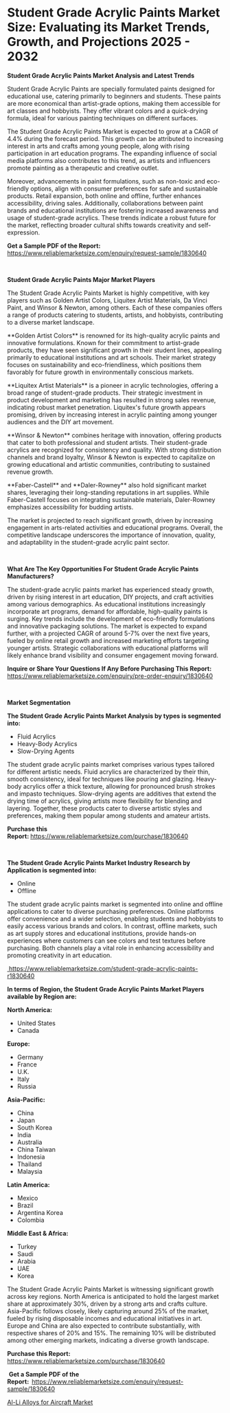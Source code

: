 <p><h1>Student Grade Acrylic Paints Market Size: Evaluating its Market Trends, Growth, and Projections 2025 - 2032</h1></p><p><strong>Student Grade Acrylic Paints Market Analysis and Latest Trends</strong></p>
<p><p>Student Grade Acrylic Paints are specially formulated paints designed for educational use, catering primarily to beginners and students. These paints are more economical than artist-grade options, making them accessible for art classes and hobbyists. They offer vibrant colors and a quick-drying formula, ideal for various painting techniques on different surfaces.</p><p>The Student Grade Acrylic Paints Market is expected to grow at a CAGR of 4.4% during the forecast period. This growth can be attributed to increasing interest in arts and crafts among young people, along with rising participation in art education programs. The expanding influence of social media platforms also contributes to this trend, as artists and influencers promote painting as a therapeutic and creative outlet. </p><p>Moreover, advancements in paint formulations, such as non-toxic and eco-friendly options, align with consumer preferences for safe and sustainable products. Retail expansion, both online and offline, further enhances accessibility, driving sales. Additionally, collaborations between paint brands and educational institutions are fostering increased awareness and usage of student-grade acrylics. These trends indicate a robust future for the market, reflecting broader cultural shifts towards creativity and self-expression.</p></p>
<p><strong>Get a Sample PDF of the Report:&nbsp;</strong> <a href="https://www.reliablemarketsize.com/enquiry/request-sample/1830640?utm_campaign=2216&utm_medium=2&utm_source=Github&utm_content=ia&utm_term=03022025&utm_id=student-grade-acrylic-paints">https://www.reliablemarketsize.com/enquiry/request-sample/1830640</a></p>
<p>&nbsp;</p>
<p><strong>Student Grade Acrylic Paints Major Market Players</strong></p>
<p><p>The Student Grade Acrylic Paints Market is highly competitive, with key players such as Golden Artist Colors, Liquitex Artist Materials, Da Vinci Paint, and Winsor & Newton, among others. Each of these companies offers a range of products catering to students, artists, and hobbyists, contributing to a diverse market landscape.</p><p>**Golden Artist Colors** is renowned for its high-quality acrylic paints and innovative formulations. Known for their commitment to artist-grade products, they have seen significant growth in their student lines, appealing primarily to educational institutions and art schools. Their market strategy focuses on sustainability and eco-friendliness, which positions them favorably for future growth in environmentally conscious markets.</p><p>**Liquitex Artist Materials** is a pioneer in acrylic technologies, offering a broad range of student-grade products. Their strategic investment in product development and marketing has resulted in strong sales revenue, indicating robust market penetration. Liquitex's future growth appears promising, driven by increasing interest in acrylic painting among younger audiences and the DIY art movement.</p><p>**Winsor & Newton** combines heritage with innovation, offering products that cater to both professional and student artists. Their student-grade acrylics are recognized for consistency and quality. With strong distribution channels and brand loyalty, Winsor & Newton is expected to capitalize on growing educational and artistic communities, contributing to sustained revenue growth.</p><p>**Faber-Castell** and **Daler-Rowney** also hold significant market shares, leveraging their long-standing reputations in art supplies. While Faber-Castell focuses on integrating sustainable materials, Daler-Rowney emphasizes accessibility for budding artists.</p><p>The market is projected to reach significant growth, driven by increasing engagement in arts-related activities and educational programs. Overall, the competitive landscape underscores the importance of innovation, quality, and adaptability in the student-grade acrylic paint sector.</p></p>
<p>&nbsp;</p>
<p><strong>What Are The Key Opportunities For Student Grade Acrylic Paints Manufacturers?</strong></p>
<p><p>The student-grade acrylic paints market has experienced steady growth, driven by rising interest in art education, DIY projects, and craft activities among various demographics. As educational institutions increasingly incorporate art programs, demand for affordable, high-quality paints is surging. Key trends include the development of eco-friendly formulations and innovative packaging solutions. The market is expected to expand further, with a projected CAGR of around 5-7% over the next five years, fueled by online retail growth and increased marketing efforts targeting younger artists. Strategic collaborations with educational platforms will likely enhance brand visibility and consumer engagement moving forward.</p></p>
<p><strong>Inquire or Share Your Questions If Any Before Purchasing This Report:</strong> <a href="https://www.reliablemarketsize.com/enquiry/pre-order-enquiry/1830640?utm_campaign=2216&utm_medium=2&utm_source=Github&utm_content=ia&utm_term=03022025&utm_id=student-grade-acrylic-paints">https://www.reliablemarketsize.com/enquiry/pre-order-enquiry/1830640</a></p>
<p>&nbsp;</p>
<p><strong>Market Segmentation</strong></p>
<p><strong>The Student Grade Acrylic Paints Market Analysis by types is segmented into:</strong></p>
<p><ul><li>Fluid Acrylics</li><li>Heavy-Body Acrylics</li><li>Slow-Drying Agents</li></ul></p>
<p><p>The student grade acrylic paints market comprises various types tailored for different artistic needs. Fluid acrylics are characterized by their thin, smooth consistency, ideal for techniques like pouring and glazing. Heavy-body acrylics offer a thick texture, allowing for pronounced brush strokes and impasto techniques. Slow-drying agents are additives that extend the drying time of acrylics, giving artists more flexibility for blending and layering. Together, these products cater to diverse artistic styles and preferences, making them popular among students and amateur artists.</p></p>
<p><strong>Purchase this Report:&nbsp;</strong><a href="https://www.reliablemarketsize.com/purchase/1830640?utm_campaign=2216&utm_medium=2&utm_source=Github&utm_content=ia&utm_term=03022025&utm_id=student-grade-acrylic-paints">https://www.reliablemarketsize.com/purchase/1830640</a></p>
<p>&nbsp;</p>
<p><strong>The Student Grade Acrylic Paints Market Industry Research by Application is segmented into:</strong></p>
<p><ul><li>Online</li><li>Offline</li></ul></p>
<p><p>The student grade acrylic paints market is segmented into online and offline applications to cater to diverse purchasing preferences. Online platforms offer convenience and a wider selection, enabling students and hobbyists to easily access various brands and colors. In contrast, offline markets, such as art supply stores and educational institutions, provide hands-on experiences where customers can see colors and test textures before purchasing. Both channels play a vital role in enhancing accessibility and promoting creativity in art education.</p></p>
<p><a href="https://www.reliablemarketsize.com/student-grade-acrylic-paints-r1830640?utm_campaign=2216&utm_medium=2&utm_source=Github&utm_content=ia&utm_term=03022025&utm_id=student-grade-acrylic-paints">&nbsp;https://www.reliablemarketsize.com/student-grade-acrylic-paints-r1830640</a></p>
<p><strong>In terms of Region, the Student Grade Acrylic Paints Market Players available by Region are:</strong></p>
<p>
    <p> <strong> North America: </strong>
        <ul>
            <li>United States</li>
            <li>Canada</li>
        </ul>
        </p> 
    <p> <strong> Europe: </strong>
        <ul>
            <li>Germany</li>
            <li>France</li>
            <li>U.K.</li>
            <li>Italy</li>
            <li>Russia</li>
        </ul>
        </p> 
    <p> <strong> Asia-Pacific: </strong>
        <ul>
            <li>China</li>
            <li>Japan</li>
            <li>South Korea</li>
            <li>India</li>
            <li>Australia</li>
            <li>China Taiwan</li>
            <li>Indonesia</li>
            <li>Thailand</li>
            <li>Malaysia</li>
        </ul>
        </p> 
    <p> <strong> Latin America: </strong>
        <ul>
            <li>Mexico</li>
            <li>Brazil</li>
            <li>Argentina Korea</li>
            <li>Colombia</li>
        </ul>
        </p> 
    <p> <strong> Middle East & Africa: </strong>
        <ul>
            <li>Turkey</li>
            <li>Saudi</li>
            <li>Arabia</li>
            <li>UAE</li>
            <li>Korea</li>
        </ul>
    </p>
    </p>
<p><p>The Student Grade Acrylic Paints Market is witnessing significant growth across key regions. North America is anticipated to hold the largest market share at approximately 30%, driven by a strong arts and crafts culture. Asia-Pacific follows closely, likely capturing around 25% of the market, fueled by rising disposable incomes and educational initiatives in art. Europe and China are also expected to contribute substantially, with respective shares of 20% and 15%. The remaining 10% will be distributed among other emerging markets, indicating a diverse growth landscape.</p></p>
<p><strong>Purchase this Report: </strong><a href="https://www.reliablemarketsize.com/purchase/1830640?utm_campaign=2216&utm_medium=2&utm_source=Github&utm_content=ia&utm_term=03022025&utm_id=student-grade-acrylic-paints">https://www.reliablemarketsize.com/purchase/1830640</a></p>
<p>&nbsp;<strong>Get a Sample PDF of the Report:&nbsp;&nbsp;</strong><a href="https://www.reliablemarketsize.com/enquiry/request-sample/1830640?utm_campaign=2216&utm_medium=2&utm_source=Github&utm_content=ia&utm_term=03022025&utm_id=student-grade-acrylic-paints">https://www.reliablemarketsize.com/enquiry/request-sample/1830640</a></p>
<p><strong></strong></p>
<p><p><a href="https://github.com/millionkaryn68/Market-Research-Report-List-1/blob/main/al-li-alloys-for-aircraft-market.md?utm_campaign=2216&utm_medium=2&utm_source=Github&utm_content=ia&utm_term=03022025&utm_id=student-grade-acrylic-paints">Al-Li Alloys for Aircraft Market</a></p></p>